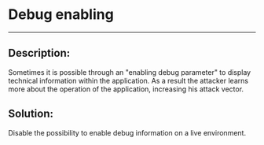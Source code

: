 # Debug enabling
-------

## Description:

Sometimes it is possible through an "enabling debug parameter" to display technical
information within the application. As a result the attacker learns more about the
operation of the application, increasing his attack vector.


## Solution:

Disable the possibility to enable debug information on a live environment.
